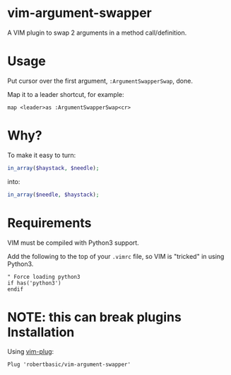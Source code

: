 vim-argument-swapper
==========================

A VIM plugin to swap 2 arguments in a method call/definition.

Usage
=====

Put cursor over the first argument, `:ArgumentSwapperSwap`, done.

Map it to a leader shortcut, for example:

``` vim
map <leader>as :ArgumentSwapperSwap<cr>
```

Why?
====

To make it easy to turn:

``` php
in_array($haystack, $needle);
```

into:

``` php
in_array($needle, $haystack);
```



Requirements
============

VIM must be compiled with Python3 support.

Add the following to the top of your `.vimrc` file, so VIM is "tricked" in using Python3.

``` vim
" Force loading python3
if has('python3')
endif
```

NOTE: this can break plugins
Installation
============

Using [vim-plug](https://github.com/junegunn/vim-plug):

`Plug 'robertbasic/vim-argument-swapper'`
